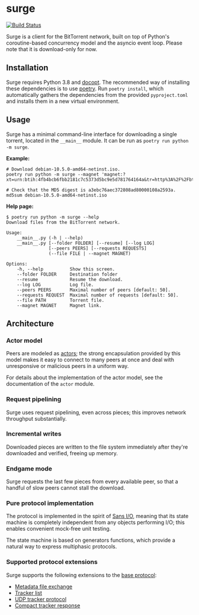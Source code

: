 # surge

[![Build Status](https://travis-ci.com/zuqq/surge.svg?branch=master)](https://travis-ci.com/zuqq/surge)

Surge is a client for the BitTorrent network, built on top of Python's
coroutine-based concurrency model and the asyncio event loop. Please note that
it is download-only for now.

## Installation

Surge requires Python 3.8 and [docopt]. The recommended way of installing these
dependencies is to use [poetry]. Run `poetry install`, which automatically
gathers the dependencies from the provided `pyproject.toml` and installs them in
a new virtual environment.

[docopt]: https://pypi.org/project/docopt/
[poetry]: https://python-poetry.org/


## Usage

Surge has a minimal command-line interface for downloading a single torrent,
located in the `__main__` module. It can be run as `poetry run python -m surge`.

**Example:**

```
# Download debian-10.5.0-amd64-netinst.iso.
poetry run python -m surge --magnet 'magnet:?xt=urn:btih:4fb4bcb6fbb2181c7c5373d5bc9e5d781764164a&tr=http%3A%2F%2Fbttracker.debian.org%3A6969%2Fannounce'

# Check that the MD5 digest is a3ebc76aec372808ad80000108a2593a.
md5sum debian-10.5.0-amd64-netinst.iso
```

**Help page:**

```
$ poetry run python -m surge --help
Download files from the BitTorrent network.

Usage:
    __main__.py (-h | --help)
    __main__.py [--folder FOLDER] [--resume] [--log LOG]
                [--peers PEERS] [--requests REQUESTS]
                (--file FILE | --magnet MAGNET)

Options:
    -h, --help          Show this screen.
    --folder FOLDER     Destination folder
    --resume            Resume the download.
    --log LOG           Log file.
    --peers PEERS       Maximal number of peers [default: 50].
    --requests REQUEST  Maximal number of requests [default: 50].
    --file PATH         Torrent file.
    --magnet MAGNET     Magnet link.
```


## Architecture

### Actor model

Peers are modeled as [actors]; the strong encapsulation provided by this model
makes it easy to connect to many peers at once and deal with unresponsive or
malicious peers in a uniform way.

For details about the implementation of the actor model, see the documentation
of the `actor` module.

[actors]: https://en.wikipedia.org/wiki/Actor_model

### Request pipelining

Surge uses request pipelining, even across pieces; this improves network
throughput substantially.

### Incremental writes

Downloaded pieces are written to the file system immediately after they're
downloaded and verified, freeing up memory.

### Endgame mode

Surge requests the last few pieces from every available peer, so that a handful
of slow peers cannot stall the download.

### Pure protocol implementation

The protocol is implemented in the spirit of [Sans I/O], meaning that its
state machine is completely independent from any objects performing I/O;
this enables convenient mock-free unit testing.

The state machine is based on generators functions, which provide a natural way
to express multiphasic protocols.

[Sans I/O]: https://sans-io.readthedocs.io/

### Supported protocol extensions

Surge supports the following extensions to the [base protocol][BEP 0003]:

- [Metadata file exchange][BEP 0009]
- [Tracker list][BEP 0012]
- [UDP tracker protocol][BEP 0015]
- [Compact tracker response][BEP 0023]

[BEP 0003]: http://bittorrent.org/beps/bep_0003.html
[BEP 0009]: http://bittorrent.org/beps/bep_0009.html
[BEP 0012]: http://bittorrent.org/beps/bep_0012.html
[BEP 0015]: http://bittorrent.org/beps/bep_0015.html
[BEP 0023]: http://bittorrent.org/beps/bep_0023.html
